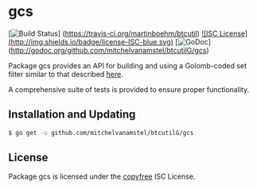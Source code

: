 gcs
==========

[![Build Status](http://img.shields.io/travis/martinboehm/btcutil.svg)]
(https://travis-ci.org/martinboehm/btcutil) [![ISC License]
(http://img.shields.io/badge/license-ISC-blue.svg)](http://copyfree.org)
[![GoDoc](https://godoc.org/github.com/mitchelvanamstel/btcutilG/gcs?status.png)]
(http://godoc.org/github.com/mitchelvanamstel/btcutilG/gcs)

Package gcs provides an API for building and using a Golomb-coded set filter
similar to that described [here](http://giovanni.bajo.it/post/47119962313/golomb-coded-sets-smaller-than-bloom-filters).

A comprehensive suite of tests is provided to ensure proper functionality.

## Installation and Updating

```bash
$ go get -u github.com/mitchelvanamstel/btcutilG/gcs
```

## License

Package gcs is licensed under the [copyfree](http://copyfree.org) ISC
License.
